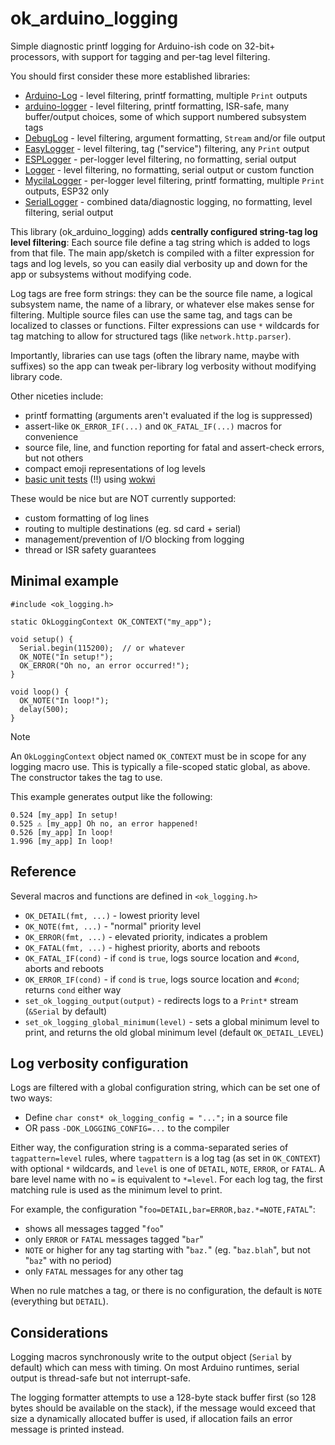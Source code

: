 # ok_arduino_logging

Simple diagnostic printf logging for Arduino-ish code on 32-bit+ processors, with support for tagging and per-tag level filtering.

You should first consider these more established libraries:
- [Arduino-Log](https://github.com/JSC-TechMinds/Arduino-Log) - level filtering, printf formatting, multiple `Print` outputs
- [arduino-logger](https://github.com/embeddedartistry/arduino-logger) - level filtering, printf formatting, ISR-safe, many buffer/output choices, some of which support numbered subsystem tags
- [DebugLog](https://github.com/hideakitai/DebugLog) - level filtering, argument formatting, `Stream` and/or file output
- [EasyLogger](https://github.com/x821938/EasyLogger) - level filtering, tag ("service") filtering, any `Print` output
- [ESPLogger](https://github.com/kuslota/esplogger) - per-logger level filtering, no formatting, serial output
- [Logger](https://github.com/bakercp/Logger) - level filtering, no formatting, serial output or custom function
- [MycilaLogger](https://github.com/mathieucarbou/MycilaLogger) - per-logger level filtering, printf formatting, multiple `Print` outputs, ESP32 only
- [SerialLogger](https://github.com/UltiBlox/SerialLogger) - combined data/diagnostic logging, no formatting, level filtering, serial output

This library (ok_arduino_logging) adds **centrally configured string-tag log level filtering**: Each source file define a tag string which is added to logs from that file. The main app/sketch is compiled with a filter expression for tags and log levels, so you can easily dial verbosity up and down for the app or subsystems without modifying code.

Log tags are free form strings: they can be the source file name, a logical subsystem name, the name of a library, or whatever else makes sense for filtering. Multiple source files can use the same tag, and tags can be localized to classes or functions. Filter expressions can use `*` wildcards for tag matching to allow for structured tags (like `network.http.parser`).

Importantly, libraries can use tags (often the library name, maybe with suffixes) so the app can tweak per-library log verbosity without modifying library code.

Other niceties include:
- printf formatting (arguments aren't evaluated if the log is suppressed)
- assert-like `OK_ERROR_IF(...)` and `OK_FATAL_IF(...)` macros for convenience
- source file, line, and function reporting for fatal and assert-check errors, but not others
- compact emoji representations of log levels
- [basic unit tests](tests) (!!) using [wokwi](https://wokwi.com/)

These would be nice but are NOT currently supported:
- custom formatting of log lines
- routing to multiple destinations (eg. sd card + serial)
- management/prevention of I/O blocking from logging
- thread or ISR safety guarantees

## Minimal example

```
#include <ok_logging.h>

static OkLoggingContext OK_CONTEXT("my_app");

void setup() {
  Serial.begin(115200);  // or whatever
  OK_NOTE("In setup!");
  OK_ERROR("Oh no, an error occurred!");
}

void loop() {
  OK_NOTE("In loop!");
  delay(500);
}
```

> [!NOTE]
> An `OkLoggingContext` object named `OK_CONTEXT` must be in scope for any logging macro use. This is typically a file-scoped static global, as above. The constructor takes the tag to use.

This example generates output like the following:

```
0.524 [my_app] In setup!
0.525 ⚠️ [my_app] Oh no, an error happened!
0.526 [my_app] In loop!
1.996 [my_app] In loop!

```

## Reference

Several macros and functions are defined in `<ok_logging.h>`
- `OK_DETAIL(fmt, ...)` - lowest priority level
- `OK_NOTE(fmt, ...)` - "normal" priority level
- `OK_ERROR(fmt, ...)` - elevated priority, indicates a problem
- `OK_FATAL(fmt, ...)` - highest priority, aborts and reboots
- `OK_FATAL_IF(cond)` - if `cond` is `true`, logs source location and `#cond`, aborts and reboots
- `OK_ERROR_IF(cond)` - if `cond` is `true`, logs source location and `#cond`; returns `cond` either way
- `set_ok_logging_output(output)` - redirects logs to a `Print*` stream (`&Serial` by default)
- `set_ok_logging_global_minimum(level)` - sets a global minimum level to print, and returns the old global minimum level (default `OK_DETAIL_LEVEL`)

## Log verbosity configuration

Logs are filtered with a global configuration string, which can be set one of two ways:
- Define `char const* ok_logging_config = "...";` in a source file
- OR pass `-DOK_LOGGING_CONFIG=...` to the compiler

Either way, the configuration string is a comma-separated series of `tagpattern=level` rules, where `tagpattern` is a log tag (as set in `OK_CONTEXT`) with optional `*` wildcards, and `level` is one of `DETAIL`, `NOTE`, `ERROR`, or `FATAL`. A bare level name with no `=` is equivalent to `*=level`. For each log tag, the first matching rule is used as the minimum level to print.

For example, the configuration "`foo=DETAIL,bar=ERROR,baz.*=NOTE,FATAL`":
- shows all messages tagged "`foo`"
- only `ERROR` or `FATAL` messages tagged "`bar`"
- `NOTE` or higher for any tag starting with "`baz.`" (eg. "`baz.blah`", but not "`baz`" with no period)
- only `FATAL` messages for any other tag

When no rule matches a tag, or there is no configuration, the default is `NOTE` (everything but `DETAIL`).

## Considerations

Logging macros synchronously write to the output object (`Serial` by default) which can mess with timing. On most Arduino runtimes, serial output is thread-safe but not interrupt-safe.

The logging formatter attempts to use a 128-byte stack buffer first (so 128 bytes should be available on the stack), if the message would exceed that size a dynamically allocated buffer is used, if allocation fails an error message is printed instead.
